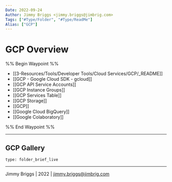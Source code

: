 ```yaml
---
Date: 2022-09-24
Author: Jimmy Briggs <jimmy.briggs@jimbrig.com>
Tags: ["#Type/Folder", "#Type/ReadMe"]
Alias: ["GCP"]
---
```


# GCP Overview

%% Begin Waypoint %%
- [[3-Resources/Tools/Developer Tools/Cloud Services/GCP/_README]]
- [[GCP - Google Cloud SDK - gcloud]]
- [[GCP API Service Accounts]]
- [[GCP Instance Groups]]
- [[GCP Services Table]]
- [[GCP Storage]]
- [[GCP]]
- [[Google Cloud BigQuery]]
- [[Google Colaboratory]]

%% End Waypoint %%

***

## GCP Gallery

 
```ccard
type: folder_brief_live
```
 

***

Jimmy Briggs | 2022 | <jimmy.briggs@jimbrig.com>



